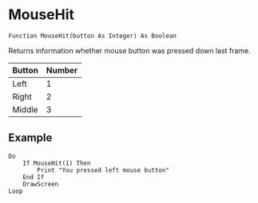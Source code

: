 <!--input-->
MouseHit
========

```eppabasic
Function MouseHit(button As Integer) As Boolean
```

Returns information whether mouse button was pressed down last frame.

Button|Number
-------|------
Left|1
Right|2
Middle|3

Example
---------
```eppabasic
Do
    If MouseHit(1) Then
        Print "You pressed left mouse button"
    End If
    DrawScreen
Loop
```

